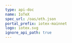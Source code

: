 ```yaml
---
type: api-doc
name: IoTeX
spec_url: /oas/eth.json
portal_prefix: iotex-mainnet
logo: iotex.svg
ignore_api_path: true
---
```

